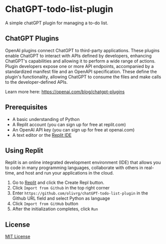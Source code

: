 # ChatGPT-todo-list-plugin
A simple chatGPT plugin for managing a to-do list.

## ChatGPT Plugins
OpenAI plugins connect ChatGPT to third-party applications. These plugins enable ChatGPT to interact with APIs defined by developers, enhancing ChatGPT's capabilities and allowing it to perform a wide range of actions.
Plugin developers expose one or more API endpoints, accompanied by a standardized manifest file and an OpenAPI specification. These define the plugin's functionality, allowing ChatGPT to consume the files and make calls to the developer-defined APIs.

Learn more here: https://openai.com/blog/chatgpt-plugins

## Prerequisites

- A basic understanding of Python
- A Replit account (you can sign up for free at replit.com)
- An OpenAI API key (you can sign up for free at openai.com)
- A text editor or the [Replit IDE](https://replit.com)

## Using Replit
Replit is an online integrated development environment (IDE) that allows you to code in many programming languages, collaborate with others in real-time, and host and run your applications in the cloud.

1. Go to [Replit](https://replit.com) and click the Create Repl button.
2. Click `Import from Github` in the top right corner
3. Enter `https://github.com/olivrg/chatGPT-todo-list-plugin` in the Github URL field and select Python as language
4. Click `Import from GitHub` button
5. After the initialization completes, click `Run`

## License
[MIT License](https://github.com/olivrg/chatGPT-todo-list-plugin/blob/main/LICENSE)
